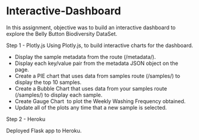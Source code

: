 # Interactive-Dashboard


In this assignment, objective was to build an interactive dashboard to explore the Belly Button Biodiversity DataSet.

Step 1 - Plotly.js
Using Plotly.js, to build interactive charts for the dashboard.
  
  * Display the sample metadata from the route (/metadata/<sample>).
  * Display each key/value pair from the metadata JSON object on the page.
  * Create a PIE chart that uses data from samples route (/samples/<sample>) to display the top 10 samples.
  *	Create a Bubble Chart that uses data from your samples route (/samples/<sample>) to display each sample.
  * Create Gauge Chart  to plot the Weekly Washing Frequency obtained. 
  * Update all of the plots any time that a new sample is selected.

Step 2 - Heroku
  
  Deployed Flask app to Heroku. 

